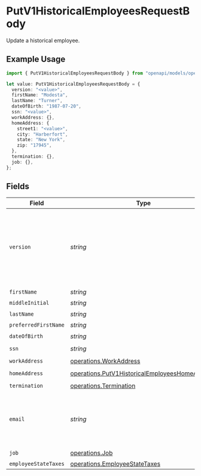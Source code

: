 # PutV1HistoricalEmployeesRequestBody

Update a historical employee.

## Example Usage

```typescript
import { PutV1HistoricalEmployeesRequestBody } from "openapi/models/operations";

let value: PutV1HistoricalEmployeesRequestBody = {
  version: "<value>",
  firstName: "Modesta",
  lastName: "Turner",
  dateOfBirth: "1987-07-20",
  ssn: "<value>",
  workAddress: {},
  homeAddress: {
    street1: "<value>",
    city: "Harberfort",
    state: "New York",
    zip: "17945",
  },
  termination: {},
  job: {},
};
```

## Fields

| Field                                                                                                                                                             | Type                                                                                                                                                              | Required                                                                                                                                                          | Description                                                                                                                                                       |
| ----------------------------------------------------------------------------------------------------------------------------------------------------------------- | ----------------------------------------------------------------------------------------------------------------------------------------------------------------- | ----------------------------------------------------------------------------------------------------------------------------------------------------------------- | ----------------------------------------------------------------------------------------------------------------------------------------------------------------- |
| `version`                                                                                                                                                         | *string*                                                                                                                                                          | :heavy_check_mark:                                                                                                                                                | The current version of the object. See the [versioning guide](https://docs.gusto.com/embedded-payroll/docs/idempotency) for information on how to use this field. |
| `firstName`                                                                                                                                                       | *string*                                                                                                                                                          | :heavy_check_mark:                                                                                                                                                | N/A                                                                                                                                                               |
| `middleInitial`                                                                                                                                                   | *string*                                                                                                                                                          | :heavy_minus_sign:                                                                                                                                                | N/A                                                                                                                                                               |
| `lastName`                                                                                                                                                        | *string*                                                                                                                                                          | :heavy_check_mark:                                                                                                                                                | N/A                                                                                                                                                               |
| `preferredFirstName`                                                                                                                                              | *string*                                                                                                                                                          | :heavy_minus_sign:                                                                                                                                                | N/A                                                                                                                                                               |
| `dateOfBirth`                                                                                                                                                     | *string*                                                                                                                                                          | :heavy_check_mark:                                                                                                                                                | N/A                                                                                                                                                               |
| `ssn`                                                                                                                                                             | *string*                                                                                                                                                          | :heavy_check_mark:                                                                                                                                                | N/A                                                                                                                                                               |
| `workAddress`                                                                                                                                                     | [operations.WorkAddress](../../models/operations/workaddress.md)                                                                                                  | :heavy_check_mark:                                                                                                                                                | N/A                                                                                                                                                               |
| `homeAddress`                                                                                                                                                     | [operations.PutV1HistoricalEmployeesHomeAddress](../../models/operations/putv1historicalemployeeshomeaddress.md)                                                  | :heavy_check_mark:                                                                                                                                                | N/A                                                                                                                                                               |
| `termination`                                                                                                                                                     | [operations.Termination](../../models/operations/termination.md)                                                                                                  | :heavy_check_mark:                                                                                                                                                | N/A                                                                                                                                                               |
| `email`                                                                                                                                                           | *string*                                                                                                                                                          | :heavy_minus_sign:                                                                                                                                                | Optional. If provided, the email address will be saved to the employee.                                                                                           |
| `job`                                                                                                                                                             | [operations.Job](../../models/operations/job.md)                                                                                                                  | :heavy_check_mark:                                                                                                                                                | N/A                                                                                                                                                               |
| `employeeStateTaxes`                                                                                                                                              | [operations.EmployeeStateTaxes](../../models/operations/employeestatetaxes.md)                                                                                    | :heavy_minus_sign:                                                                                                                                                | N/A                                                                                                                                                               |
